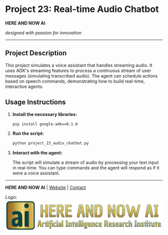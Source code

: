 # Project 23: Real-time Audio Chatbot

**HERE AND NOW AI**

*designed with passion for innovation*

---

## Project Description

This project simulates a voice assistant that handles streaming audio. It uses ADK's streaming features to process a continuous stream of user messages (simulating transcribed audio). The agent can schedule actions based on speech commands, demonstrating how to build real-time, interactive agents.

## Usage Instructions

1.  **Install the necessary libraries:**

    ```bash
    pip install google-adk==0.1.0
    ```

2.  **Run the script:**

    ```bash
    python project_23_audio_chatbot.py
    ```

3.  **Interact with the agent:**

    The script will simulate a stream of audio by processing your text input in real-time. You can type commands and the agent will respond as if it were a voice assistant.

---

**HERE AND NOW AI** | [Website](https://hereandnowai.com) | [Contact](mailto:info@hereandnowai.com)

*Logo: ![[Logo]](https://raw.githubusercontent.com/hereandnowai/images/refs/heads/main/logos/HNAI%20Title%20-Teal%20%26%20Golden%20Logo%20-%20DESIGN%203%20-%20Raj-07.png)*